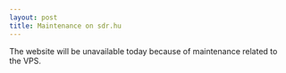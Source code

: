 ```yaml
---
layout: post
title: Maintenance on sdr.hu
---
```


The website will be unavailable today because of maintenance related to the VPS.

